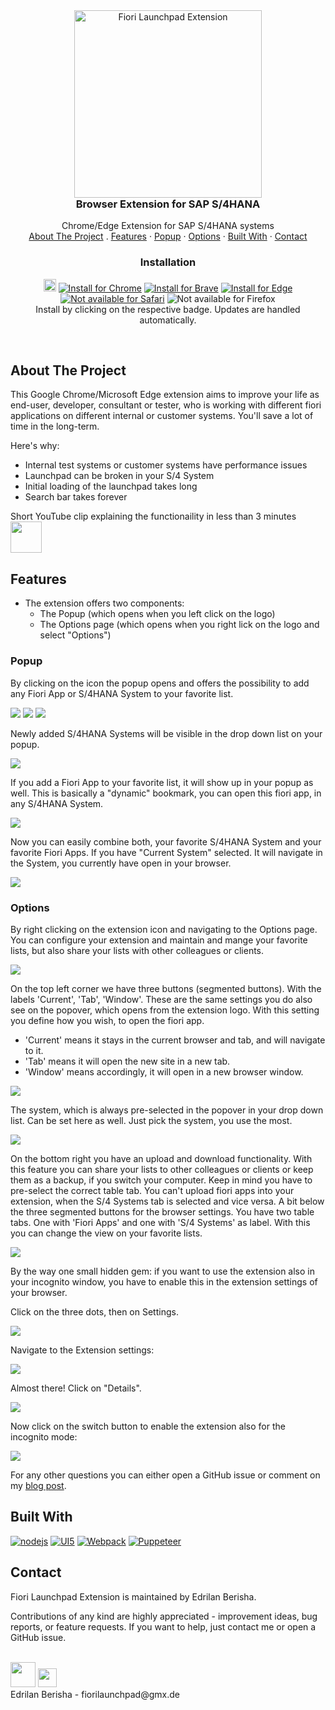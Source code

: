 <div align="center">

  <div id="banner-image-container" >
     <img src="imagesReadMe/introPic.png" alt="Fiori Launchpad Extension" width="300">
  </div>


  <h3 align="center" style="margin-top: 0;">Browser Extension for SAP S/4HANA</h3>

  <p align="center">
    Chrome/Edge Extension for SAP S/4HANA systems
    <br />
    <a href="#about_the_project">About The Project</a>
    .
    <a href="#features">Features</a>
    ·
    <a href="#popup">Popup</a>
    ·
    <a href="#options">Options</a>
    ·
    <a href="#built with">Built With</a>
    ·
    <a href="#contact">Contact</a>
  </p>
</div>

<h3 align="center">Installation</h3>

<p align="center">
<a href="https://edrilanberisha.github.io/">
<img src="imagesReadMe/sap48.png" height="20px" /></a>
<a href="https://chromewebstore.google.com/detail/nelmoakcfgfgkigcjgkmibhmgfpbhcbh?utm_source=item-share-cb">
<img src="https://img.shields.io/badge/chrome-v1.5.0-4285F4?logo=google-chrome" alt="Install for Chrome" /></a>
<a href="https://chromewebstore.google.com/detail/nelmoakcfgfgkigcjgkmibhmgfpbhcbh?utm_source=item-share-cb">
<img src="https://img.shields.io/badge/brave-v1.5.0-FB542B?logo=brave" alt="Install for Brave" /></a>
<a href="https://chromewebstore.google.com/detail/nelmoakcfgfgkigcjgkmibhmgfpbhcbh?utm_source=item-share-cb">
<img src="https://img.shields.io/badge/edge-v1.5.0-0078D7?logo=microsoft-edge" alt="Install for Edge" /></a>
<a href="https://www.mozilla.org/en-US/firefox/new/">
<img src="https://img.shields.io/badge/safari-not_available-000000?logo=safari" alt="Not available for Safari" /></a>
<img src="https://img.shields.io/badge/firefox-not_available-000000?logo=firefox" alt="Not available for Firefox" />
<br />
Install by clicking on the respective badge.
Updates are handled automatically.
</p>

<br />

## About The Project

This Google Chrome/Microsoft Edge extension aims to improve your life as end-user, developer, consultant or tester, who is working with different fiori applications on different internal or customer systems. You'll save a lot of time in the long-term.

Here's why:
* Internal test systems or customer systems have performance issues
* Launchpad can be broken in your S/4 System
* Initial loading of the launchpad takes long
* Search bar takes forever

Short YouTube clip explaining the functionaility in less than 3 minutes 
<br />
<a href="https://www.youtube.com/watch?v=Qu012cdXyFc/">
<img src="imagesReadMe/youtubeLogo.png" height="50px" /></a>

## Features

* The extension offers two components:
    * The Popup (which opens when you left click on the logo)
    * The Options page (which opens when you right lick on the logo and select "Options")

### Popup

By clicking on the icon the popup opens and offers the possibility to add any Fiori App or S/4HANA System to your favorite list.

<img src="imagesReadMe/popup1.jpg"/>
<img src="imagesReadMe/popup2.jpg"/>
<img src="imagesReadMe/popup3.jpg"/>

Newly added S/4HANA Systems will be visible in the drop down list on your popup. 

<img src="imagesReadMe/popup5.jpg"/>

If you add a Fiori App to your favorite list, it will show up in your popup as well. This is basically a "dynamic" bookmark, you can open this fiori app, in any S/4HANA System.

<img src="imagesReadMe/popup6.jpg"/>

Now you can easily combine both, your favorite S/4HANA System and your favorite Fiori Apps. If you have "Current System" selected. It will navigate in the System, you currently have open in your browser.

<img src="imagesReadMe/popup7.jpg"/>

### Options

By right clicking on the extension icon and navigating to the Options page. You can configure your extension and maintain and mange your favorite lists, but also share your lists with other colleagues or clients.

<img src="imagesReadMe/options1.jpg"/>

On the top left corner we have three buttons (segmented buttons). With the labels 'Current', 'Tab', 'Window'. These are the same settings you do also see on the popover, which opens from the extension logo. With this setting you define how you wish, to open the fiori app. 
* 'Current' means it stays in the current browser and tab, and will navigate to it.
* 'Tab' means it will open the new site in a new tab.
* 'Window' means accordingly, it will open in a new browser window.

<img src="imagesReadMe/options2.jpg"/>

The system, which is always pre-selected in the popover in your drop down list. Can be set here as well. Just pick the system, you use the most.

<img src="imagesReadMe/options3.jpg"/>

On the bottom right you have an upload and download functionality. With this feature you can share your lists to other colleagues or clients or keep them as a backup, if you switch your computer. Keep in mind you have to pre-select the correct table tab. You can't upload fiori apps into your extension, when the S/4 Systems tab is selected and vice versa. A bit below the three segmented buttons for the browser settings. You have two table tabs. One with 'Fiori Apps' and one with 'S/4 Systems' as label. With this you can change the view on your favorite lists. 

<img src="imagesReadMe/options4.jpg"/>

By the way one small hidden gem: if you want to use the extension also in your incognito window, you have to enable this in the extension settings of your browser. 

Click on the three dots, then on Settings. 

<img src="imagesReadMe/incognito.png"/>

Navigate to the Extension settings:

<img src="imagesReadMe/incognito2.png"/>

Almost there! Click on "Details".

<img src="imagesReadMe/incognito3.png"/>

Now click on the switch button to enable the extension also for the incognito mode:

<img src="imagesReadMe/incognito4.png"/>

For any other questions you can either open a GitHub issue or comment on my [blog post](https://community.sap.com/t5/technology-blogs-by-sap/free-browser-extension-for-sap-s-4hana-for-increased-productivity-and/ba-p/13801414).

## Built With

[![nodejs][nodejs]][nodejs-url] 
[![UI5][ui5-wc]][ui5wc-url]
[![Webpack][webpack]][webpack-url]
[![Puppeteer][puppeteer]][puppeteer-url]


## Contact

Fiori Launchpad Extension is maintained by Edrilan Berisha.

Contributions of any kind are highly appreciated - improvement ideas, bug reports, or feature requests.
If you want to help, just contact me or open a GitHub issue.


<br/>
<a href="https://www.linkedin.com/in/edrilan-berisha/">
<img src="imagesReadMe/linkedInIcon.webp" height="40px" /></a>
<a href="https://github.com/EdrilanBerisha">
<img src="imagesReadMe/githubIcon.png" height="30px" /></a>
<br/>
Edrilan Berisha - fiorilaunchpad@gmx.de <br/>



[ui5-wc]: imagesReadMe/ui5logo.png
[ui5wc-url]: https://sap.github.io/ui5-webcomponents/
[puppeteer]: imagesReadMe/puppeteerlogo.png
[puppeteer-url]: https://github.com/puppeteer/puppeteer
[webpack]: imagesReadMe/webpacklogo.png
[webpack-url]: https://webpack.js.org/
[nodejs]: imagesReadMe/nodejslogo.png
[nodejs-url]: https://nodejs.org/en/
[introPicture]: imagesReadMe/introPic.png
[gitHub]: imagesReadMe/githubIcon.png
[linkedIn]: imagesReadMe/linkedInIcon.webp
[linkedIn-url]: https://www.linkedin.com/in/edrilan-berisha/
